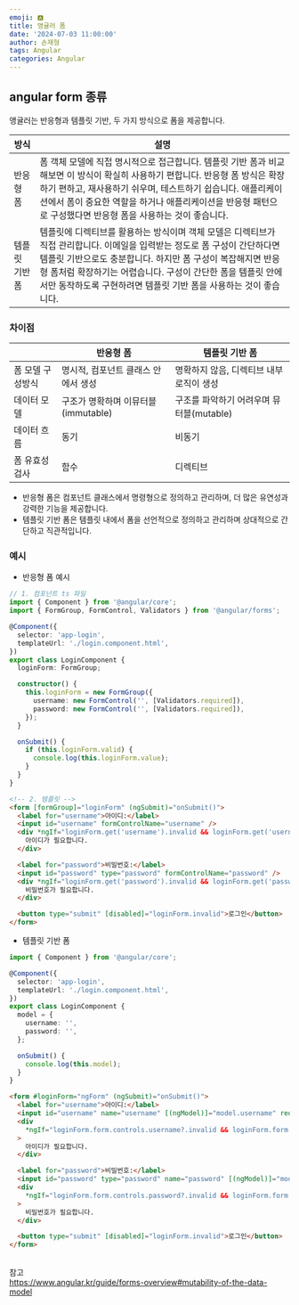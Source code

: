 ```yaml
---
emoji: 🅰️
title: 앵귤러 폼
date: '2024-07-03 11:00:00'
author: 손재형
tags: Angular
categories: Angular
---
```


## angular form 종류

앵귤러는 반응형과 템플릿 기반, 두 가지 방식으로 폼을 제공합니다.

| 방식           | 설명                                                                                                                                                                                                                                                                                                                         |
| -------------- | ---------------------------------------------------------------------------------------------------------------------------------------------------------------------------------------------------------------------------------------------------------------------------------------------------------------------------- |
| 반응형 폼      | 폼 객체 모델에 직접 명시적으로 접근합니다. 템플릿 기반 폼과 비교해보면 이 방식이 확실히 사용하기 편합니다. 반응형 폼 방식은 확장하기 편하고, 재사용하기 쉬우며, 테스트하기 쉽습니다. 애플리케이션에서 폼이 중요한 역할을 하거나 애플리케이션을 반응형 패턴으로 구성했다면 반응형 폼을 사용하는 것이 좋습니다.                |
| 템플릿 기반 폼 | 템플릿에 디렉티브를 활용하는 방식이며 객체 모델은 디렉티브가 직접 관리합니다. 이메일을 입력받는 정도로 폼 구성이 간단하다면 템플릿 기반으로도 충분합니다. 하지만 폼 구성이 복잡해지면 반응형 폼처럼 확장하기는 어렵습니다. 구성이 간단한 폼을 템플릿 안에서만 동작하도록 구현하려면 템플릿 기반 폼을 사용하는 것이 좋습니다. |

### 차이점

|                  | 반응형 폼                           | 템플릿 기반 폼                           |
| ---------------- | ----------------------------------- | ---------------------------------------- |
| 폼 모델 구성방식 | 명시적, 컴포넌트 클래스 안에서 생성 | 명확하지 않음, 디렉티브 내부 로직이 생성 |
| 데이터 모델      | 구조가 명확하며 이뮤터블(immutable) | 구조를 파악하기 어려우며 뮤터블(mutable) |
| 데이터 흐름      | 동기                                | 비동기                                   |
| 폼 유효성 검사   | 함수                                | 디렉티브                                 |

- 반응형 폼은 컴포넌트 클래스에서 명령형으로 정의하고 관리하며, 더 많은 유연성과 강력한 기능을 제공합니다.
- 템플릿 기반 폼은 템플릿 내에서 폼을 선언적으로 정의하고 관리하며 상대적으로 간단하고 직관적입니다.

### 예시

- 반응형 폼 예시

```ts
// 1. 컴포넌트 ts 파일
import { Component } from '@angular/core';
import { FormGroup, FormControl, Validators } from '@angular/forms';

@Component({
  selector: 'app-login',
  templateUrl: './login.component.html',
})
export class LoginComponent {
  loginForm: FormGroup;

  constructor() {
    this.loginForm = new FormGroup({
      username: new FormControl('', [Validators.required]),
      password: new FormControl('', [Validators.required]),
    });
  }

  onSubmit() {
    if (this.loginForm.valid) {
      console.log(this.loginForm.value);
    }
  }
}
```

```html
<!-- 2. 템플릿 -->
<form [formGroup]="loginForm" (ngSubmit)="onSubmit()">
  <label for="username">아이디:</label>
  <input id="username" formControlName="username" />
  <div *ngIf="loginForm.get('username').invalid && loginForm.get('username').touched">
    아이디가 필요합니다.
  </div>

  <label for="password">비밀번호:</label>
  <input id="password" type="password" formControlName="password" />
  <div *ngIf="loginForm.get('password').invalid && loginForm.get('password').touched">
    비밀번호가 필요합니다.
  </div>

  <button type="submit" [disabled]="loginForm.invalid">로그인</button>
</form>
```

- 템플릿 기반 폼

```ts
import { Component } from '@angular/core';

@Component({
  selector: 'app-login',
  templateUrl: './login.component.html',
})
export class LoginComponent {
  model = {
    username: '',
    password: '',
  };

  onSubmit() {
    console.log(this.model);
  }
}
```

```html
<form #loginForm="ngForm" (ngSubmit)="onSubmit()">
  <label for="username">아이디:</label>
  <input id="username" name="username" [(ngModel)]="model.username" required />
  <div
    *ngIf="loginForm.form.controls.username?.invalid && loginForm.form.controls.username?.touched"
  >
    아이디가 필요합니다.
  </div>

  <label for="password">비밀번호:</label>
  <input id="password" type="password" name="password" [(ngModel)]="model.password" required />
  <div
    *ngIf="loginForm.form.controls.password?.invalid && loginForm.form.controls.password?.touched"
  >
    비밀번호가 필요합니다.
  </div>

  <button type="submit" [disabled]="loginForm.invalid">로그인</button>
</form>
```

\
참고 \
https://www.angular.kr/guide/forms-overview#mutability-of-the-data-model

